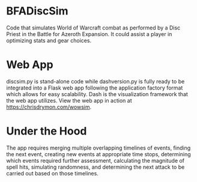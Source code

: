 # BFADiscSim
Code that simulates World of Warcraft combat as performed by a Disc Priest in the Battle for Azeroth Expansion. It could assist a player in optimizing stats and gear choices.
# Web App
discsim.py is stand-alone code while dashversion.py is fully ready to be integrated into a Flask web app following the application factory format which allows for easy scalability. Dash is the visualization framework that the web app utilizes.
View the web app in action at https://chrisdrymon.com/wowsim.
# Under the Hood
The app requires merging multiple overlapping timelines of events, finding the next event, creating new events at appropriate time stops, determining which events required further assessment, calculating the magnitude of spell hits, simulating randomness, and determining the next attack to be carried out based on those timelines.
